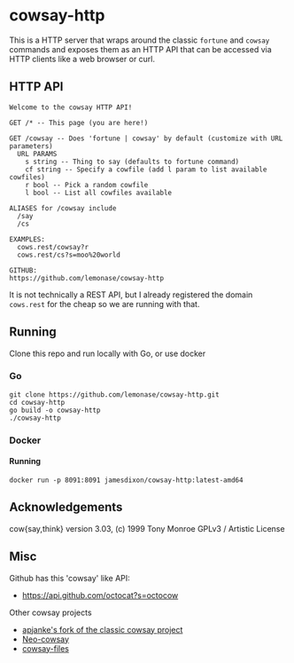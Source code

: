 # cowsay-http

This is a HTTP server that wraps around the classic `fortune` and `cowsay`
commands and exposes them as an HTTP API that can be accessed via HTTP clients
like a web browser or curl.

## HTTP API

```
Welcome to the cowsay HTTP API!

GET /* -- This page (you are here!)

GET /cowsay -- Does 'fortune | cowsay' by default (customize with URL parameters)
  URL PARAMS
    s string -- Thing to say (defaults to fortune command)
    cf string -- Specify a cowfile (add l param to list available cowfiles)
    r bool -- Pick a random cowfile
    l bool -- List all cowfiles available

ALIASES for /cowsay include
  /say
  /cs

EXAMPLES:
  cows.rest/cowsay?r
  cows.rest/cs?s=moo%20world

GITHUB:
https://github.com/lemonase/cowsay-http
```

It is not technically a REST API, but I already registered the domain `cows.rest`
for the cheap so we are running with that.

## Running

Clone this repo and run locally with Go, or use docker

### Go

```
git clone https://github.com/lemonase/cowsay-http.git
cd cowsay-http
go build -o cowsay-http
./cowsay-http
```

### Docker

#### Running

```
docker run -p 8091:8091 jamesdixon/cowsay-http:latest-amd64
```

## Acknowledgements

cow{say,think} version 3.03, (c) 1999 Tony Monroe
GPLv3 / Artistic License

## Misc

Github has this 'cowsay' like API:

- https://api.github.com/octocat?s=octocow

Other cowsay projects

- [apjanke's fork of the classic cowsay project](https://github.com/cowsay-org/cowsay)
- [Neo-cowsay](https://github.com/Code-Hex/Neo-cowsay)
- [cowsay-files](https://github.com/paulkaefer/cowsay-files)
